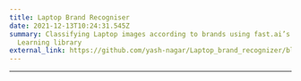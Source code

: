 ```yaml
---
title: Laptop Brand Recogniser
date: 2021-12-13T10:24:31.545Z
summary: Classifying Laptop images according to brands using fast.ai’s Deep
  Learning library
external_link: https://github.com/yash-nagar/Laptop_brand_recognizer/blob/main/LaptopBrandClassifier.ipynb
---
```



- - -